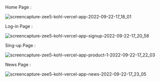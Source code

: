 Home Page :

![screencapture-zee5-kohl-vercel-app-2022-09-22-17_18_01](https://user-images.githubusercontent.com/88669777/191739303-23ce1e4b-dafb-48d1-8a00-b8bbb3b1f3d2.png)


Log-in Page :

![screencapture-zee5-kohl-vercel-app-signup-2022-09-22-17_20_58](https://user-images.githubusercontent.com/88669777/191740903-c1080e61-0a15-431c-8b1b-e2b334935664.png)


Sing-up Page :

![screencapture-zee5-kohl-vercel-app-product-1-2022-09-22-17_22_03](https://user-images.githubusercontent.com/88669777/191740898-6a9eff6c-f0e1-4241-9856-4e993bc7f1e0.png)


News Page :

![screencapture-zee5-kohl-vercel-app-news-2022-09-22-17_23_05](https://user-images.githubusercontent.com/88669777/191740884-2de835d0-d530-415c-a1ce-00bca6544e1d.png)
